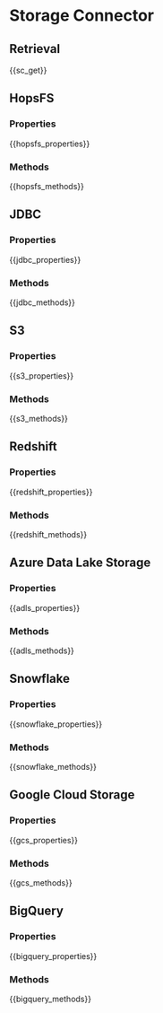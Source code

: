 # Storage Connector

## Retrieval

{{sc_get}}

## HopsFS

### Properties

{{hopsfs_properties}}

### Methods

{{hopsfs_methods}}

## JDBC

### Properties

{{jdbc_properties}}

### Methods

{{jdbc_methods}}

## S3

### Properties

{{s3_properties}}

### Methods

{{s3_methods}}

## Redshift

### Properties

{{redshift_properties}}

### Methods

{{redshift_methods}}

## Azure Data Lake Storage

### Properties

{{adls_properties}}

### Methods

{{adls_methods}}

## Snowflake

### Properties

{{snowflake_properties}}

### Methods

{{snowflake_methods}}

## Google Cloud Storage

### Properties

{{gcs_properties}}

### Methods

{{gcs_methods}}

## BigQuery

### Properties

{{bigquery_properties}}

### Methods

{{bigquery_methods}}
